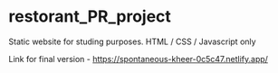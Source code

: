 # restorant_PR_project
Static website for studing purposes. HTML / CSS / Javascript only

Link for final version - 
https://spontaneous-kheer-0c5c47.netlify.app/
